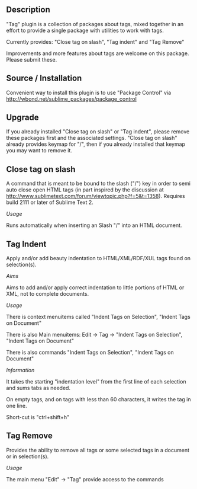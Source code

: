 Description
------------------

"Tag" plugin is a collection of packages about tags, mixed together in an effort to provide a single package with utilities to work with tags.

Currently provides: "Close tag on slash", "Tag indent" and "Tag Remove"

Improvements and more features about tags are welcome on this package. Please submit these.

Source / Installation 
------------------

Convenient way to install this plugin is to use "Package Control" via http://wbond.net/sublime_packages/package_control

Upgrade
------------------

If you already installed "Close tag on slash" or "Tag indent", please remove these packages first and the associated settings. "Close tag on slash" already provides keymap for "/", then if you already installed that keymap you may want to remove it.

Close tag on slash
------------------

A command that is meant to be bound to the slash ("/") key in order to semi auto close open HTML tags (in part inspired by the discussion at http://www.sublimetext.com/forum/viewtopic.php?f=5&t=1358).
Requires build 2111 or later of Sublime Text 2.

*Usage*

Runs automatically when inserting an Slash "/" into an HTML document.

Tag Indent
------------------

Apply and/or add beauty indentation to HTML/XML/RDF/XUL tags found on selection(s). 

*Aims*

Aims to add and/or apply correct indentation to little portions of HTML or XML, not to complete documents.

*Usage*

There is context menuitems called "Indent Tags on Selection", "Indent Tags on Document"

There is also Main menuitems: Edit -> Tag -> "Indent Tags on Selection", "Indent Tags on Document"

There is also commands "Indent Tags on Selection", "Indent Tags on Document"

*Information*

It takes the starting "indentation level" from the first line of each selection and sums tabs as needed.

On empty tags, and on tags with less than 60 characters, it writes the tag in one line.

Short-cut is "ctrl+shift+h"

Tag Remove
------------------

Provides the ability to remove all tags or some selected tags in a document or in selection(s).

*Usage*

The main menu "Edit" -> "Tag" provide access to the commands